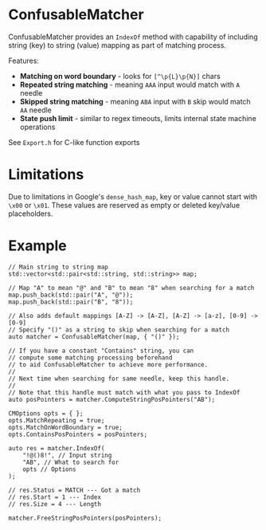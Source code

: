# ConfusableMatcher
ConfusableMatcher provides an `IndexOf` method with capability of including string (key) to string (value) mapping as part of matching process.

Features:
 * **Matching on word boundary** - looks for `[^\p{L}\p{N}]` chars
 * **Repeated string matching** - meaning `AAA` input would match with `A` needle
 * **Skipped string matching** - meaning `ABA` input with `B` skip would match `AA` needle
 * **State push limit** - similar to regex timeouts, limits internal state machine operations

See `Export.h` for C-like function exports

# Limitations

Due to limitations in Google's `dense_hash_map`, key or value cannot start with `\x00` or `\x01`. These values are reserved as empty or deleted key/value placeholders.

# Example

```
// Main string to string map
std::vector<std::pair<std::string, std::string>> map;

// Map "A" to mean "@" and "B" to mean "8" when searching for a match
map.push_back(std::pair("A", "@"));
map.push_back(std::pair("B", "8"));

// Also adds default mappings [A-Z] -> [A-Z], [A-Z] -> [a-z], [0-9] -> [0-9]
// Specify "()" as a string to skip when searching for a match
auto matcher = ConfusableMatcher(map, { "()" });

// If you have a constant "Contains" string, you can
// compute some matching processing beforehand
// to aid ConfusableMatcher to achieve more performance.
//
// Next time when searching for same needle, keep this handle.
//
// Note that this handle must match with what you pass to IndexOf
auto posPointers = matcher.ComputeStringPosPointers("AB");

CMOptions opts = { };
opts.MatchRepeating = true;
opts.MatchOnWordBoundary = true;
opts.ContainsPosPointers = posPointers;

auto res = matcher.IndexOf(
    "!@()8!", // Input string
    "AB", // What to search for
    opts // Options
);

// res.Status = MATCH --- Got a match
// res.Start = 1 --- Index
// res.Size = 4 --- Length

matcher.FreeStringPosPointers(posPointers);
```
